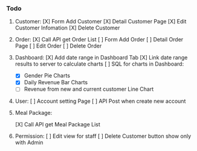 ### Todo

1. Customer:
   [X] Form Add Customer
   [X] Detail Customer Page
   [X] Edit Customer Infomation
   [X] Delete Customer

2. Order:
   [X] Call API get Order List
   [ ] Form Add Order
   [ ] Detail Order Page
   [ ] Edit Order
   [ ] Delete Order

3. Dashboard:
   [X] Add date range in Dashboard Tab
   [X] Link date range results to server to calculate charts
   [ ] SQL for charts in Dashboard:

   - [x] Gender Pie Charts
   - [x] Daily Revenue Bar Charts
   - [ ] Revenue from new and current customer Line Chart

4. User:
   [ ] Account setting Page
   [ ] API Post when create new account

5. Meal Package:

   [X] Call API get Meal Package List

6. Permission:
   [ ] Edit view for staff
   [ ] Delete Customer button show only with Admin

